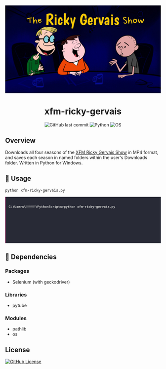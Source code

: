<div align="center">

![xfm-ricky-gervais.jpg](img/xfm-ricky-gervais.jpg)

# xfm-ricky-gervais

![GitHub last commit](https://badgen.net/github/last-commit/presentformyfriends/geo-portfolio?color=pink)  ![Python](https://badgen.net/badge/python/3.9/pink?icon=pypi) ![OS](https://badgen.net/badge/windows/10/pink?icon=windows)

</div>


## Overview
Downloads all four seasons of the [XFM Ricky Gervais Show](https://www.therickygervaisshow.com/xfm-vault) in MP4 format, and saves each season in named folders within the user's Downloads folder. Written in Python for Windows.


## :memo: Usage

```
python xfm-ricky-gervais.py
```

![xfm-ricky-gervais.gif](img/xfm-ricky-gervais.gif)

## :snake: Dependencies

### Packages
* Selenium (with geckodriver)

### Libraries
* pytube

### Modules
* pathlib
* os

## License

[![GitHub License](https://badgen.net/github/license/presentformyfriends/xfm-ricky-gervais?color=pink)](https://github.com/presentformyfriends/xfm-ricky-gervais/blob/master/LICENSE)

